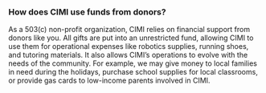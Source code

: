 ### How does CIMI use funds from donors?

As a 503(c) non-profit organization, CIMI relies on financial support from donors like you. All gifts are put into an unrestricted fund, allowing CIMI to use them for operational expenses like robotics supplies, running shoes, and tutoring materials. It also allows CIMI’s operations to evolve with the needs of the community. For example, we may give money to local families in need during the holidays, purchase school supplies for local classrooms, or provide gas cards to low-income parents involved in CIMI.
